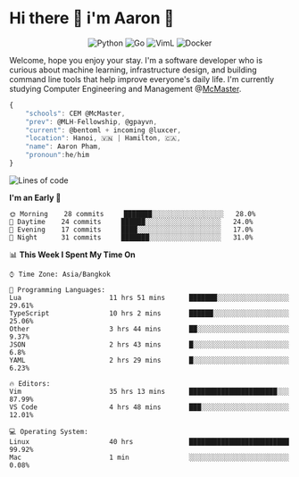 <p align="center">
    <h1>Hi there 👋 i'm Aaron 🐍</h1>
</p>

<p align="center">
    <img alt="Python" src="https://img.shields.io/badge/-Python-blue?style=flat-square&logo=python&logoColor=white" />
    <img alt="Go" src="https://img.shields.io/badge/-Golang-46a2f1?style=flat-square&logo=go&logoColor=white" />
    <img alt="VimL" src="https://img.shields.io/badge/-VimL-66d124?style=flat-square&logo=vim&logoColor=white" />
    <img alt="Docker" src="https://img.shields.io/badge/-Docker-1bd7de?style=flat-square&logo=docker&logoColor=white" />
</p>

Welcome, hope you enjoy your stay. I'm a software developer who is curious about machine learning, infrastructure design, and building command line tools that help improve everyone's daily life. I'm currently studying Computer Engineering and Management @[McMaster](https://www.mcmaster.ca/).

```javascript
{
    "schools": CEM @McMaster,
    "prev": @MLH-Fellowship, @gpayvn,
    "current": @bentoml + incoming @luxcer,
    "location": Hanoi, 🇻🇳 | Hamilton, 🇨🇦,
    "name": Aaron Pham,
    "pronoun":he/him
}
```


<!--START_SECTION:waka-->
![Lines of code](https://img.shields.io/badge/From%20Hello%20World%20I%27ve%20Written-358641%20lines%20of%20code-blue)

**I'm an Early 🐤** 

```text
🌞 Morning    28 commits     ███████░░░░░░░░░░░░░░░░░░   28.0% 
🌆 Daytime    24 commits     ██████░░░░░░░░░░░░░░░░░░░   24.0% 
🌃 Evening    17 commits     ████░░░░░░░░░░░░░░░░░░░░░   17.0% 
🌙 Night      31 commits     ███████░░░░░░░░░░░░░░░░░░   31.0%

```


📊 **This Week I Spent My Time On** 

```text
⌚︎ Time Zone: Asia/Bangkok

💬 Programming Languages: 
Lua                      11 hrs 51 mins      ███████░░░░░░░░░░░░░░░░░░   29.61% 
TypeScript               10 hrs 2 mins       ██████░░░░░░░░░░░░░░░░░░░   25.06% 
Other                    3 hrs 44 mins       ██░░░░░░░░░░░░░░░░░░░░░░░   9.37% 
JSON                     2 hrs 43 mins       █░░░░░░░░░░░░░░░░░░░░░░░░   6.8% 
YAML                     2 hrs 29 mins       █░░░░░░░░░░░░░░░░░░░░░░░░   6.23%

🔥 Editors: 
Vim                      35 hrs 13 mins      ██████████████████████░░░   87.99% 
VS Code                  4 hrs 48 mins       ███░░░░░░░░░░░░░░░░░░░░░░   12.01%

💻 Operating System: 
Linux                    40 hrs              █████████████████████████   99.92% 
Mac                      1 min               ░░░░░░░░░░░░░░░░░░░░░░░░░   0.08%

```


<!--END_SECTION:waka-->

<!--
**aarnphm/aarnphm** is a ✨ _special_ ✨ repository because its `README.md` (this file) appears on your GitHub profile.

Here are some ideas to get you started:

- 🔭 I’m currently working on ...
- 🌱 I’m currently learning ...
- 👯 I’m looking to collaborate on ...
- 🤔 I’m looking for help with ...
- 💬 Ask me about ...
- 📫 How to reach me: ...
- 😄 Pronouns: ...
- ⚡ Fun fact: ...
-->
